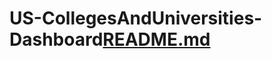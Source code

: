 # US-CollegesAndUniversities-Dashboard[README.md](https://github.com/gehad33/US-CollegesAndUniversities-Dashboard/files/10907032/README.md)
